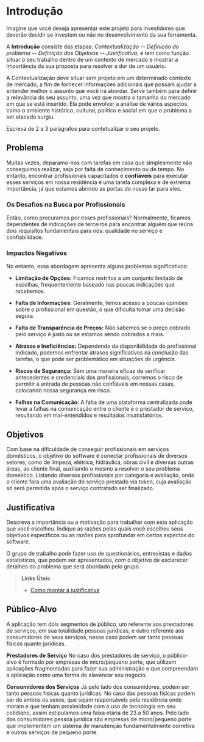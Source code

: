 # Introdução

Imagine que você deseja apresentar este projeto para investidores que deverão decidir se investem ou não no desenvolvimento da sua ferramenta.

A **Introdução** consiste das etapas: *Contextualização -- Definição do problema -- Definição dos Objetivos -- Justificativa*, e tem como função situar o seu trabalho dentro de um contexto de mercado e mostrar a importância da sua proposta para resolver a dor de um usuário.


A Contextualização deve situar sem projeto em um determinado contexto de mercado, a fim de fornecer informações adicionais que possam ajudar a entender melhor o assunto que você irá abordar. Serve também para definir a relevância do seu assunto, uma vez que mostra o tamanho do mercado em que se está inserido. Ela pode envolver a análise de vários aspectos, como o ambiente histórico, cultural, político e social em que o problema a ser atacado surgiu.

Escreva de 2 a 3 parágrafos para contetualizar o seu projeto.

## Problema

Muitas vezes, deparamo-nos com tarefas em casa que simplesmente não conseguimos realizar, seja por falta de conhecimento ou de tempo.
No entanto, encontrar profissionais capacitados e **confiáveis** para executar esses serviços em nossa residência é uma tarefa complexa e de extrema importância, já que estamos abrindo as portas do nosso lar para eles.

### Os Desafios na Busca por Profissionais

Então, como procuramos por esses profissionais?
Normalmente, ficamos dependentes de indicações de terceiros para encontrar alguém que reúna dois requisitos fundamentais para nós: qualidade no serviço e confiabilidade.

### Impactos Negativos

No entanto, essa abordagem apresenta alguns problemas significativos:

- **Limitação de Opções:** Ficamos restritos a um conjunto limitado de escolhas, frequentemente baseado nas poucas indicações que recebemos.

- **Falta de Informações:** Geralmente, temos acesso a poucas opiniões sobre o profissional em questão, o que dificulta tomar uma decisão segura.

- **Falta de Transparência de Preços:** Não sabemos se o preço cobrado pelo serviço é justo ou se estamos sendo cobrados a mais.

- **Atrasos e Ineficiências:** Dependendo da disponibilidade do profissional indicado, podemos enfrentar atrasos significativos na conclusão das tarefas, o que pode ser problemático em situações de urgência.

- **Riscos de Segurança:** Sem uma maneira eficaz de verificar antecedentes e credenciais dos profissionais, corremos o risco de permitir a entrada de pessoas não confiáveis em nossas casas, colocando nossa segurança em risco.

- **Falhas na Comunicação:** A falta de uma plataforma centralizada pode levar a falhas na comunicação entre o cliente e o prestador de serviço, resultando em mal-entendidos e resultados insatisfatórios.

## Objetivos

Com base na dificuldade de conseguir profissionais em serviços domésticos, o objetivo do software é conectar profissionais de diversos setores, como de limpeza, elétrica, hidráulica, obras civil e diversas outras áreas, ao cliente final, auxiliando o mesmo a resolver o seu problema doméstico. Listando diversos profissionais por categoria e avaliação, onde o cliente fara uma avaliação do serviço prestado via token, cuja avaliação só será permitida após o serviço contratado ser finalizado.

## Justificativa

Descreva a importância ou a motivação para trabalhar com esta aplicação que você escolheu. Indique as razões pelas quais você escolheu seus objetivos específicos ou as razões para aprofundar em certos aspectos do software.

O grupo de trabalho pode fazer uso de questionários, entrevistas e dados estatísticos, que podem ser apresentados, com o objetivo de esclarecer detalhes do problema que será abordado pelo grupo.

> **Links Úteis**:
> - [Como montar a justificativa](https://guiadamonografia.com.br/como-montar-justificativa-do-tcc/)

## Público-Alvo

A aplicação tem dois segmentos de público, um referente aos prestadores de serviços, em sua totalidade pessoas jurídicas, e outro referente aos consumidores de seus serviços, nesse caso podem ser tanto pessoas físicas quanto jurídicas.

**Prestadores de Serviço**
No caso dos prestadores de serviço, o público-alvo é formado por empresas de micro/pequeno porte, que utilizem aplicações fragmentadas para fazer sua administração e que compreendam a aplicação como uma forma de alavancar seu negocio.

**Consumidores dos Serviços**
Já pelo lado dos consumidores, podem ser tanto pessoas físicas quanto jurídicas. No caso das pessoas físicas podem ser de ambos os sexos, que sejam responsáveis pela residência onde moram e que tenham proximidade com o uso de tecnologia em seu cotidiano, assim estipulamos uma faixa etária de 23 a 50 anos. Pelo lado dos consumidores pessoa jurídica são empresas de micro/pequeno porte que implementem um sistema de manutenção fundamentalmente corretiva e outros serviços de pequeno porte.
